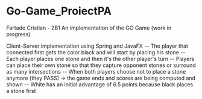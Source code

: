 # Go-Game_ProiectPA
Fartade Cristian - 2B1
An implementation of the GO Game (work in progress)

Client-Server implementation using Spring and JavaFX
  -- The player that connected first gets the color black and will start by placing his stone
  -- Each player places one stone and then it's the other player's turn
  -- Players can place their own stone so that they capture opponent stones or surround as many intersections
  -- When both players choose not to place a stone anymore (they PASS) -> the game ends and scores are being computed and shown
  -- White has an initial advantage of 6.5 points because black places a stone first


